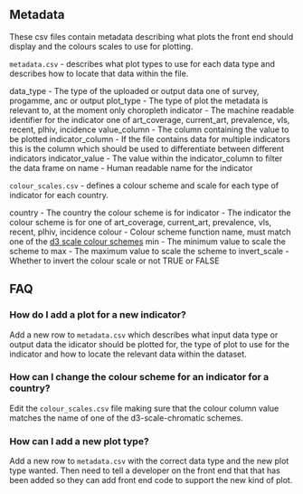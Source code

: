 ## Metadata

These csv files contain metadata describing what plots the front end should display and the colours scales to use for plotting.

`metadata.csv` - describes what plot types to use for each data type and describes how to locate that data within the file.

data_type - The type of the uploaded or output data one of survey, progamme, anc or output
plot_type - The type of plot the metadata is relevant to, at the moment only choropleth
indicator - The machine readable identifier for the indicator one of art_coverage, current_art, prevalence, vls, recent, plhiv, incidence
value_column - The column containing the value to be plotted
indicator_column - If the file contains data for multiple indicators this is the column which should be used to differentiate between different indicators
indicator_value - The value within the indicator_column to filter the data frame on
name - Human readable name for the indicator


`colour_scales.csv` - defines a colour scheme and scale for each type of indicator for each country.

country - The country the colour scheme is for
indicator - The indicator the colour scheme is for one of art_coverage, current_art, prevalence, vls, recent, plhiv, incidence
colour - Colour scheme function name, must match one of the [d3 scale colour schemes](https://github.com/d3/d3-scale-chromatic#api-reference)
min - The minimum value to scale the scheme to
max - The maximum value to scale the scheme to
invert_scale - Whether to invert the colour scale or not TRUE or FALSE

## FAQ

### How do I add a plot for a new indicator?
Add a new row to `metadata.csv` which describes what input data type or output data the idicator should be plotted for, the type of plot to use for the indicator and how to locate the relevant data within the dataset.

### How can I change the colour scheme for an indicator for a country?
Edit the `colour_scales.csv` file making sure that the colour column value matches the name of one of the d3-scale-chromatic schemes.

### How can I add a new plot type?
Add a new row to `metadata.csv` with the correct data type and the new plot type wanted. Then need to tell a developer on the front end that that has been added so they can add front end code to support the new kind of plot.
